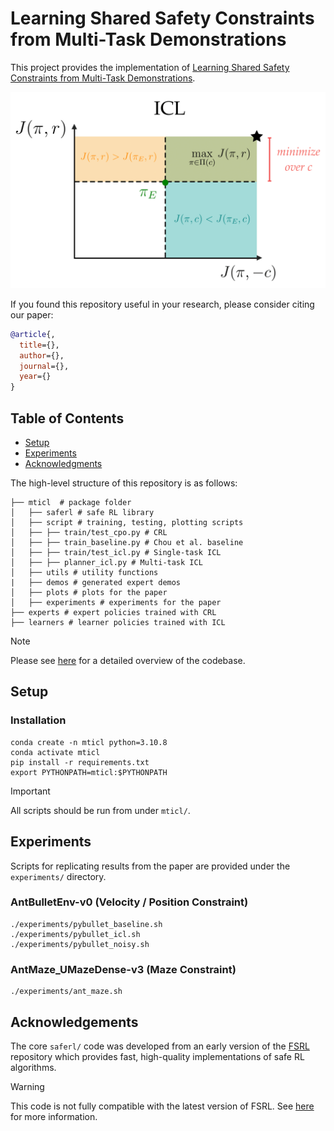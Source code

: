 # Learning Shared Safety Constraints from Multi-Task Demonstrations
This project provides the implementation of [Learning Shared Safety Constraints from Multi-Task Demonstrations]().
<p align="center">
  <img width="600" src="/assets/icl_ffig.png">
</p>

If you found this repository useful in your research, please consider citing our paper:

```bibtex
@article{,
  title={},
  author={},
  journal={},
  year={}
}
```

## Table of Contents
- [Setup](#Setup)
- [Experiments](#Experiments)
- [Acknowledgments](#Acknowledgments)

The high-level structure of this repository is as follows:
```
├── mticl  # package folder
│   ├── saferl # safe RL library
│   ├── script # training, testing, plotting scripts
│   ├── ├── train/test_cpo.py # CRL
│   ├── ├── train_baseline.py # Chou et al. baseline
│   ├── ├── train/test_icl.py # Single-task ICL
│   ├── ├── planner_icl.py # Multi-task ICL
│   ├── utils # utility functions
|   ├── demos # generated expert demos
│   ├── plots # plots for the paper
│   ├── experiments # experiments for the paper
├── experts # expert policies trained with CRL
├── learners # learner policies trained with ICL
```
> [!NOTE]
> Please see [here](https://github.com/konwook/mticl/blob/main/mticl/README.md) for a detailed overview of the codebase.

## Setup 
### Installation 
```
conda create -n mticl python=3.10.8
conda activate mticl
pip install -r requirements.txt
export PYTHONPATH=mticl:$PYTHONPATH
```
> [!IMPORTANT]
> All scripts should be run from under ```mticl/```. 

## Experiments

Scripts for replicating results from the paper are provided under the ```experiments/``` directory. 

### AntBulletEnv-v0 (Velocity / Position Constraint)
```
./experiments/pybullet_baseline.sh
./experiments/pybullet_icl.sh
./experiments/pybullet_noisy.sh
```

### AntMaze_UMazeDense-v3 (Maze Constraint)
```
./experiments/ant_maze.sh
```

## Acknowledgements 
The core `saferl/` code was developed from an early version of the [FSRL](https://github.com/liuzuxin/FSRL) repository which provides fast, high-quality implementations of safe RL algorithms. 
> [!WARNING]
> This code is not fully compatible with the latest version of FSRL. See [here](https://github.com/konwook/mticl/blob/main/mticl/README.md) for more information.

